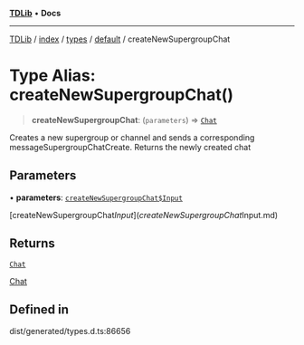 [**TDLib**](../../../../../../README.md) • **Docs**

***

[TDLib](../../../../../../modules.md) / [index](../../../../../README.md) / [types](../../../README.md) / [default](../README.md) / createNewSupergroupChat

# Type Alias: createNewSupergroupChat()

> **createNewSupergroupChat**: (`parameters`) => [`Chat`](Chat-1.md)

Creates a new supergroup or channel and sends a corresponding messageSupergroupChatCreate. Returns the newly created chat

## Parameters

• **parameters**: [`createNewSupergroupChat$Input`](createNewSupergroupChat$Input.md)

[createNewSupergroupChat$Input](createNewSupergroupChat$Input.md)

## Returns

[`Chat`](Chat-1.md)

[Chat](Chat-1.md)

## Defined in

dist/generated/types.d.ts:86656
